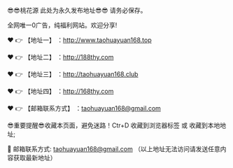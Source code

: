

😎😎桃花源 此处为永久发布地址😎😎 请务必保存。

全网唯一0广告，纯福利网站。欢迎分享!

❤️ 👉 【地址一】 ：http://www.taohuayuan168.top

❤️ 👉 【地址二】 ：http://188thy.com

❤️ 👉 【地址三】 ：http://taohuayuan168.club

❤️ 👉 【地址四】 ：http://168thy.com

❤️ 👉 【邮箱联系方式】 ：taohuayuan168@gmail.com

😎重要提醒😎收藏本页面，避免迷路！Ctr+D 收藏到浏览器标签 或 收藏到本地地址;


📧 邮箱联系方式: taohuayuan168@gmail.com （以上地址无法访问请发送任意内容获取最新地址）
